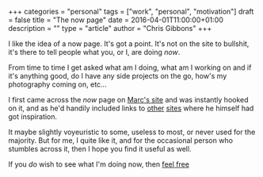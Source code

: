 +++
categories = "personal"
tags = ["work", "personal", "motivation"]
draft = false
title = "The now page"
date = 2016-04-01T11:00:00+01:00
description = ""
type = "article"
author = "Chris Gibbons"
+++

I like the idea of a now page. It's got a point. It's not on the site to bullshit, it's there to tell people what you, or I, are doing _now_.

From time to time I get asked what am I doing, what am I working on and if it's anything good, do I have any side projects on the go, how's my photography coming on, etc...

I first came across the _now_ page on [Marc's site](http://marcjenkins.co.uk/now/) and was instantly hooked on it, and as he'd handily included links to [other](https://sivers.org/nowff) [sites](http://nownownow.com/) where he himself had got inspiration.

It maybe slightly voyeuristic to some, useless to most, or never used for the majority. But for me, I quite like it, and for the occasional person who stumbles across it, then I hope you find it useful as well.

If you _do_ wish to see what I'm doing now, then [feel free](/now)
